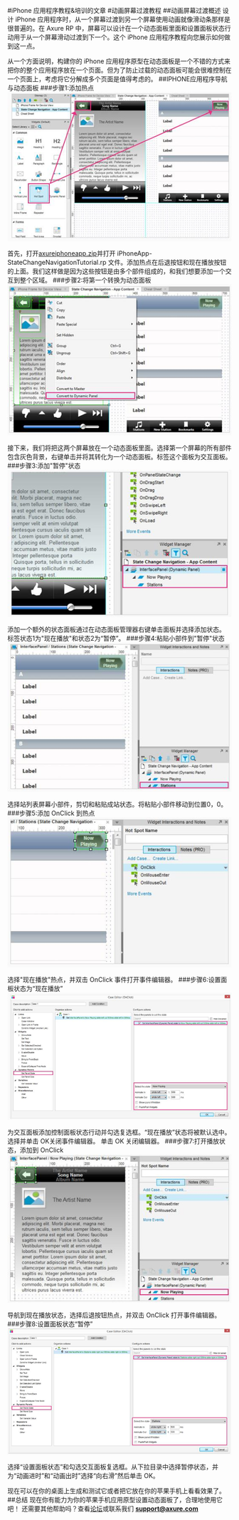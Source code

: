 #iPhone 应用程序教程&培训的文章
#动画屏幕过渡教程
##动画屏幕过渡概述
设计 iPhone 应用程序时，从一个屏幕过渡到另一个屏幕使用动画就像滑动条那样是很普遍的。在 Axure RP 中，屏幕可以设计在一个动态面板里面和设置面板状态行动用于从一个屏幕滑动过渡到下一个。这个 iPhone 应用程序教程向您展示如何做到这一点。

从一个方面说明，构建你的 iPhone 应用程序原型在动态面板是一个不错的方式来把你的整个应用程序放在一个页面。但为了防止过载的动态面板可能会很难控制在一个页面上，考虑将它分解成多个页面是值得考虑的。
##IPHONE应用程序导航与动态面板
###步骤1:添加热点
![image](images/iphone-app-screen-transition-tutorial1.png)

首先，打开[axureiphoneapp.zip](downloads/AxureiPhoneAppResources.zip)并打开 iPhoneApp-StateChangeNavigationTutorial.rp 文件。添加热点在后退按钮和现在播放按钮的上面。我们这样做是因为这些按钮是由多个部件组成的，和我们想要添加一个交互到整个区域。
###步骤2:将第一个转换为动态面板
![image](images/iphone-app-screen-transition-tutorial2.png)

接下来，我们将把这两个屏幕放在一个动态面板里面。选择第一个屏幕的所有部件包含灰色背景，右键单击并将其转化为一个动态面板。标签这个面板为交互面板。
###步骤3:添加"暂停"状态
![image](images/iphone-app-screen-transition-tutorial3.png)

添加一个额外的状态面板通过在动态面板管理器右键单击面板并选择添加状态。
标签状态1为"现在播放"和状态2为“暂停”。
###步骤4:粘贴小部件到"暂停"状态
![image](images/iphone-app-screen-transition-tutorial4.png)

选择站列表屏幕小部件，剪切和粘贴成站状态。将粘贴小部件移动到位置0，0。
###步骤5:添加 OnClick 到热点
![image](images/iphone-app-screen-transition-tutorial5.png)

选择"现在播放"热点，并双击 OnClick 事件打开事件编辑器。
###步骤6:设置面板状态为“现在播放”
![image](images/iphone-app-screen-transition-tutorial6.png)

为交互面板添加控制面板状态行动并勾选复选框。“现在播放”状态将被默认选中。选择并单击 OK关闭事件编辑器。
单击 OK 关闭编辑器。
###步骤7:打开播放状态，添加到 OnClick
![image](images/iphone-app-screen-transition-tutorial7.png)

导航到现在播放状态，选择后退按钮热点，并双击 OnClick 打开事件编辑器。
###步骤8:设置面板状态“暂停”
![image](images/iphone-app-screen-transition-tutorial8.png)

选择“设置面板状态”和勾选交互面板复选框。从下拉目录中选择暂停状态，并为“动画进时”和“动画出时”选择“向右滑”然后单击 OK。 
    
现在可以在你的桌面上生成和测试它或者把它放在你的苹果手机上看看效果了。
##总结
现在你有能力为你的苹果手机应用原型设置动态面板了，合理地使用它吧！    还需要其他帮助吗？查看[论坛](http://www.axure.com/c/forum.php)或联系我们 **support@axure.com**
